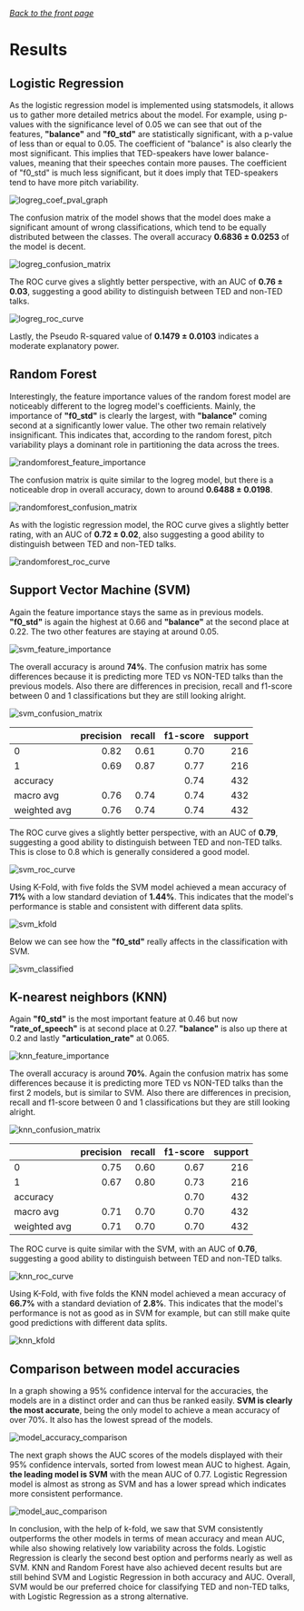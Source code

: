 *[Back to the front page](./index.md/)*

# Results

## Logistic Regression

As the logistic regression model is implemented using statsmodels, it allows us to gather more detailed metrics about the model.
For example, using p-values with the significance level of 0.05 we can see that out of the features, **"balance"** and **"f0_std"** are statistically significant, with a p-value of less than or equal to 0.05. The coefficient of "balance" is also clearly the most significant. This implies that TED-speakers have lower balance-values, meaning that their speeches contain more pauses. The coefficient of "f0_std" is much less significant, but it does imply that TED-speakers tend to have more pitch variability.

![logreg_coef_pval_graph](./images/logreg_coef_pval_graph.png)

The confusion matrix of the model shows that the model does make a significant amount of wrong classifications, which tend to be equally distributed between the classes. The overall accuracy **0.6836 ± 0.0253** of the model is decent.

![logreg_confusion_matrix](./images/logreg_confusion_matrix.png)

The ROC curve gives a slightly better perspective, with an AUC of **0.76 ± 0.03**, suggesting a good ability to distinguish between TED and non-TED talks.

![logreg_roc_curve](./images/logreg_roc_curve.png)

Lastly, the Pseudo R-squared value of **0.1479 ± 0.0103** indicates a moderate explanatory power.

## Random Forest

Interestingly, the feature importance values of the random forest model are noticeably different to the logreg model's coefficients. Mainly, the importance of **"f0_std"** is clearly the largest, with **"balance"** coming second at a significantly lower value. The other two remain relatively insignificant. This indicates that, according to the random forest, pitch variability plays a dominant role in partitioning the data across the trees.

![randomforest_feature_importance](./images/randomforest_feature_importance.png)

The confusion matrix is quite similar to the logreg model, but there is a noticeable drop in overall accuracy, down to around **0.6488 ± 0.0198**.

![randomforest_confusion_matrix](./images/randomforest_confusion_matrix.png)

As with the logistic regression model, the ROC curve gives a slightly better rating, with an AUC of **0.72 ± 0.02**, also suggesting a good ability to distinguish between TED and non-TED talks.

![randomforest_roc_curve](./images/randomforest_roc_curve.png)

## Support Vector Machine (SVM)

Again the feature importance stays the same as in previous models. **"f0_std"** is again the highest at 0.66 and **"balance"** at the second place at 0.22. The two other features are staying at around 0.05.

![svm_feature_importance](./images/svm_feature_importance.png)

The overall accuracy is around **74%**. The confusion matrix has some differences because it is predicting more TED vs NON-TED talks than the previous models. Also there are differences in precision, recall and f1-score between 0 and 1 classifications but they are still looking alright.

![svm_confusion_matrix](./images/svm_confusion_matrix.png)

|              |   precision |   recall |   f1-score |    support |
|:-------------|------------:|---------:|-----------:|-----------:|
| 0            |    0.82     | 0.61     |   0.70     | 216        |
| 1            |    0.69     | 0.87     |   0.77     | 216        |
| accuracy     |             |          |   0.74     | 432        |
| macro avg    |    0.76     | 0.74     |   0.74     | 432        |
| weighted avg |    0.76     | 0.74     |   0.74     | 432        |

The ROC curve gives a slightly better perspective, with an AUC of **0.79**, suggesting a good ability to distinguish between TED and non-TED talks. This is close to 0.8 which is generally considered a good model.

![svm_roc_curve](./images/svm_roc_curve.png)

Using K-Fold, with five folds the SVM model achieved a mean accuracy of **71%** with a low standard deviation of **1.44%**. This indicates that the model's performance is stable and consistent with different data splits.

![svm_kfold](./images/svm_kfold.png)

Below we can see how the **"f0_std"** really affects in the classification with SVM.

![svm_classified](./images/svm_classified.png)

## K-nearest neighbors (KNN)

Again **"f0_std"** is the most important feature at 0.46 but now **"rate_of_speech"** is at second place at 0.27. **"balance"** is also up there at 0.2 and lastly **"articulation_rate"** at 0.065.

![knn_feature_importance](./images/knn_feature_importance.png)

The overall accuracy is around **70%**. Again the confusion matrix has some differences because it is predicting more TED vs NON-TED talks than the first 2 models, but is similar to SVM. Also there are differences in precision, recall and f1-score between 0 and 1 classifications but they are still looking alright.

![knn_confusion_matrix](./images/knn_confusion_matrix.png)

|              |   precision |   recall |   f1-score |    support |
|:-------------|------------:|---------:|-----------:|-----------:|
| 0            |    0.75     | 0.60     |   0.67     | 216        |
| 1            |    0.67     | 0.80     |   0.73     | 216        |
| accuracy     |             |          |   0.70     | 432        |
| macro avg    |    0.71     | 0.70     |   0.70     | 432        |
| weighted avg |    0.71     | 0.70     |   0.70     | 432        |

The ROC curve is quite similar with the SVM, with an AUC of **0.76**, suggesting a good ability to distinguish between TED and non-TED talks.

![knn_roc_curve](./images/knn_roc_curve.png)

Using K-Fold, with five folds the KNN model achieved a mean accuracy of **66.7%** with a standard deviation of **2.8%**. This indicates that the model's performance is not as good as in SVM for example, but can still make quite good predictions with different data splits.

![knn_kfold](./images/knn_kfold.png)

## Comparison between model accuracies

In a graph showing a 95% confidence interval for the accuracies, the models are in a distinct order and can thus be ranked easily. **SVM is clearly the most accurate**, being the only model to achieve a mean accuracy of over 70%. It also has the lowest spread of the models.

![model_accuracy_comparison](./images/model_accuracy_comparison.png)

The next graph shows the AUC scores of the models displayed with their 95% confidence intervals, sorted from lowest mean AUC to highest. Again, **the leading model is SVM** with the mean AUC of 0.77. Logistic Regression model is almost as strong as SVM and has a lower spread which indicates more consistent performance.

![model_auc_comparison](./images/model_auc_comparison.png)

In conclusion, with the help of k-fold, we saw that SVM consistently outperforms the other models in terms of mean accuracy and mean AUC, while also showing relatively low variability across the folds. Logistic Regression is clearly the second best option and performs nearly as well as SVM. KNN and Random Forest have also achieved decent results but are still behind SVM and Logistic Regression in both accuracy and AUC. Overall, SVM would be our preferred choice for classifying TED and non-TED talks, with Logistic Regression as a strong alternative.
